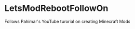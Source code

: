 LetsModRebootFollowOn
=====================

Follows Pahimar's YouTube turorial on creating Minecraft Mods
